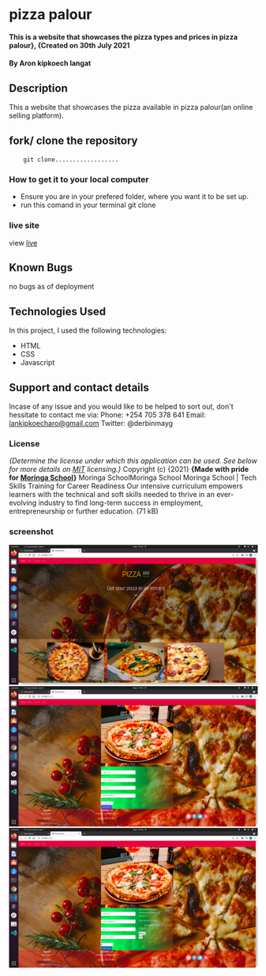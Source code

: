 # pizza palour
#### This is a website that showcases the pizza types and prices in pizza palour}, {Created on 30th July 2021
#### By **<a>Aron kipkoech langat</a>**
## Description
This a website that showcases the pizza available in pizza palour(an online selling platform).
## fork/ clone the repository
```
    git clone..................
```
### How to get it to your local computer
* Ensure you are in your prefered folder, where you want it to be set up.
* run this comand in your terminal git clone
### live site 
view [live]()
## Known Bugs
no bugs as of deployment
## Technologies Used
In this project, I used the following technologies:
* HTML
* CSS
* Javascript
## Support and contact details
Incase of any issue and you would like to be helped to sort out, don't hessitate to contact me via:
Phone: +254 705 378 641 
Email: lankipkoecharo@gmail.com
Twitter: @derbinmayg
### License
*{Determine the license under which this application can be used.  See below for more details on [MIT](license) licensing.}*
Copyright (c) {2021}
**{Made with pride for <a href="https://moringaschool.com" target="_blank">Moringa School</a>}**
Moringa SchoolMoringa School
Moringa School | Tech Skills Training for Career Readiness
Our intensive curriculum empowers learners with the technical and soft skills needed to thrive in an ever-evolving industry to find long-term success in employment, entrepreneurship or further education. (71 kB)

### screenshot
<img src="./assets/s1.png">
<img src="./assets/s2.png">
<img src="./assets/s3.png">
